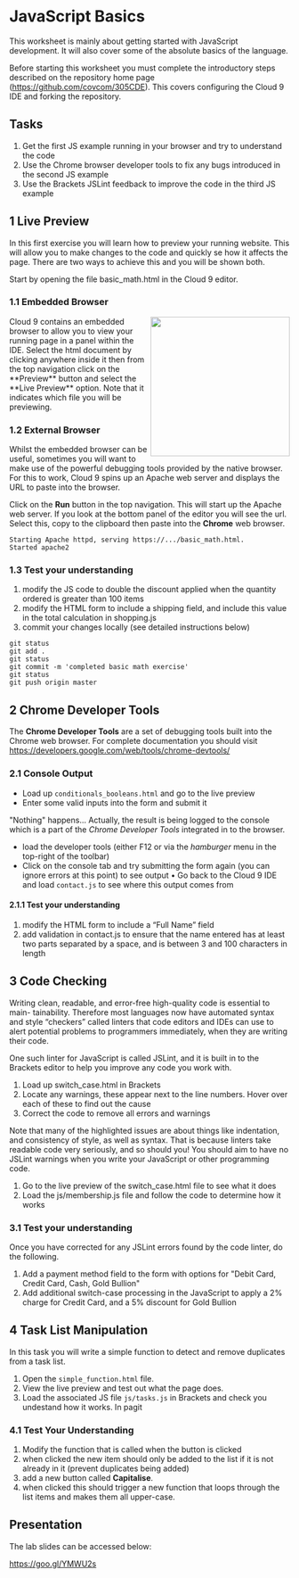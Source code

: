 # JavaScript Basics

This worksheet is mainly about getting started with JavaScript development. It will also cover some of the absolute basics of the language.

Before starting this worksheet you must complete the introductory steps described on the repository home page (https://github.com/covcom/305CDE). This covers configuring the Cloud 9 IDE and forking the repository.

## Tasks

1. Get the first JS example running in your browser and try to understand
the code
2. Use the Chrome browser developer tools to fix any bugs introduced in the
second JS example
3. Use the Brackets JSLint feedback to improve the code in the third JS
example

## 1 Live Preview

In this first exercise you will learn how to preview your running website. This will allow you to make changes to the code and quickly se how it affects the page. There are two ways to achieve this and you will be shown both.

Start by opening the file basic_math.html in the Cloud 9 editor.

### 1.1 Embedded Browser
<img align="right" width="250" src="images/preview.png">
Cloud 9 contains an embedded browser to allow you to view your running page in a panel within the IDE. Select the html document by clicking anywhere inside it then from the top navigation click on the **Preview** button and select the **Live Preview** option. Note that it indicates which file you will be previewing.

### 1.2 External Browser
Whilst the embedded browser can be useful, sometimes you will want to make use of the powerful debugging tools provided by the native browser. For this to work, Cloud 9 spins up an Apache web server and displays the URL to paste into the browser.

Click on the **Run** button in the top navigation. This will start up the Apache web server. If you look at the bottom panel of the editor you will see the url. Select this, copy to the clipboard then paste into the **Chrome** web browser.
```
Starting Apache httpd, serving https://.../basic_math.html.
Started apache2
```
### 1.3 Test your understanding
1. modify the JS code to double the discount applied when the quantity ordered is greater than 100 items
2. modify the HTML form to include a shipping field, and include this value in the total calculation in shopping.js
3. commit your changes locally (see detailed instructions below)
```
git status
git add .
git status
git commit -m 'completed basic math exercise'
git status
git push origin master
```
## 2 Chrome Developer Tools

The **Chrome Developer Tools** are a set of debugging tools built into the Chrome web browser. For complete documentation you should visit https://developers.google.com/web/tools/chrome-devtools/

### 2.1 Console Output

- Load up `conditionals_booleans.html` and go to the live preview
- Enter some valid inputs into the form and submit it

"Nothing" happens... Actually, the result is being logged to the console which is a part of the *Chrome Developer Tools* integrated in to the browser.

- load the developer tools (either F12 or via the *hamburger* menu in the top-right of the toolbar)
- Click on the console tab and try submitting the form again (you can ignore
errors at this point) to see output
• Go back to the Cloud 9 IDE and load `contact.js` to see where this output comes
from

#### 2.1.1 Test your understanding
1. modify the HTML form to include a “Full Name” field
2. add validation in contact.js to ensure that the name entered has at least two parts separated by a space, and is between 3 and 100 characters in length

## 3 Code Checking

Writing clean, readable, and error-free high-quality code is essential to main- tainability. Therefore most languages now have automated syntax and style “checkers” called linters that code editors and IDEs can use to alert potential problems to programmers immediately, when they are writing their code.

One such linter for JavaScript is called JSLint, and it is built in to the Brackets editor to help you improve any code you work with.

1. Load up switch_case.html in Brackets
2. Locate any warnings, these appear next to the line numbers. Hover over each of these to find out the cause
3. Correct the code to remove all errors and warnings

Note that many of the highlighted issues are about things like indentation, and consistency of style, as well as syntax. That is because linters take readable code very seriously, and so should you! You should aim to have no JSLint warnings when you write your JavaScript or other programming code.

1. Go to the live preview of the switch_case.html file to see what it does
2. Load the js/membership.js file and follow the code to determine how it
works

### 3.1 Test your understanding

Once you have corrected for any JSLint errors found by the code linter, do the following.
1. Add a payment method field to the form with options for "Debit Card, Credit Card, Cash, Gold Bullion"
2. Add additional switch-case processing in the JavaScript to apply a 2% charge for Credit Card, and a 5% discount for Gold Bullion

## 4 Task List Manipulation

In this task you will write a simple function to detect and remove duplicates from a task list.
1. Open the `simple_function.html` file.
2. View the live preview and test out what the page does.
3. Load the associated JS file `js/tasks.js` in Brackets and check you undestand how it works. In pagit
### 4.1 Test Your Understanding

1. Modify the function that is called when the button is clicked
2. when clicked the new item should only be added to the list if it is not already in it (prevent duplicates being added)
3. add a new button called **Capitalise**.
4. when clicked this should trigger a new function that loops through the list items and makes them all upper-case.

## Presentation

The lab slides can be accessed below:

https://goo.gl/YMWU2s
